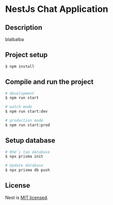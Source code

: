 # NestJs Chat Application

## Description

blalbalba

## Project setup

```bash
$ npm install
```

## Compile and run the project

```bash
# development
$ npm run start

# watch mode
$ npm run start:dev

# production mode
$ npm run start:prod
```

## Setup database

```bash
# Khởi tạo database
$ npx prisma init

# Update database
$ npx prisma db push

```

## License

Nest is [MIT licensed](https://github.com/nestjs/nest/blob/master/LICENSE).
